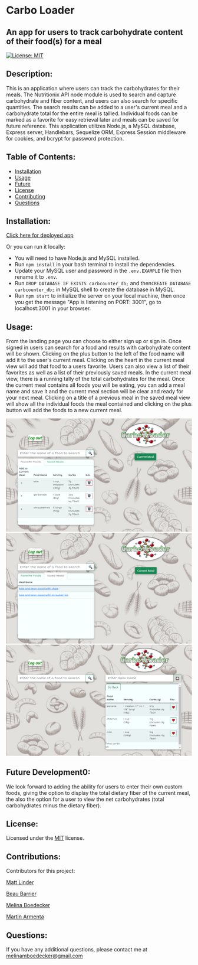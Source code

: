 # Carbo Loader
## An app for users to track carbohydrate content of their food(s) for a meal 

[![License: MIT](https://img.shields.io/badge/License-MIT-yellow.svg)](https://opensource.org/licenses/MIT) 

## Description: 
This is an application where users can track the carbohydrates for their meals. The Nutritionix API node module is used to search and capture carbohydrate and fiber content, and users can also search for specific quantities. The search results can be added to a user's current meal and a carbohydrate total for the entire meal is tallied. Individual foods can be marked as a favorite for easy retrieval later and meals can be saved for future reference.  This application utilizes Node.js, a MySQL database,  Express server, Handlebars, Sequelize ORM, Express Session middleware for cookies, and bcrypt for password protection. 

## Table of Contents: 
* [Installation](#installation)
* [Usage](#usage) 
* [Future](#future) 
* [License](#license) 
* [Contributing](#contributing) 
* [Questions](#questions) 
## Installation: 

[Click here for deployed app](https://carbohydratetracker.herokuapp.com/) 

Or you can run it locally:
* You will need to have Node.js and MySQL installed. 
* Run ```npm install``` in your bash terminal to install the dependencies.
* Update your MySQL user and password in the ``` .env.EXAMPLE ``` file then rename it to ``` .env ```. 
* Run ```DROP DATABASE IF EXISTS carbcounter_db;``` and then```CREATE DATABASE carbcounter_db;``` in MySQL shell to create the database in MySQL. 
* Run ```npm start``` to initialize the server on your local machine, then once you get the message "App is listening on PORT: 3001", go to localhost:3001 in your browser. 


 
## Usage: 
From the landing page you can choose to either sign up or sign in.  Once signed in users can search for a food and results with carbohydrate content will be shown.  Clicking on the plus button to the left of the food name will add it to the user's current meal.  Clicking on the heart in the current meal view will add that food to a users favorite.  Users can also view a list of their favorites as well as a list of their previously saved meals. In the current meal view, there is a running tally of the total carbohydrates for the meal. Once the current meal contains all foods you will be eating, you can add a meal name and save it and the current meal section will be clear and ready for your next meal. Clicking on a title of a previous meal in the saved meal view will show all the individual foods the meal contained and clicking on the plus button will add the foods to a new current meal.  

![Screenshot](public/images/carboloaderscreenshot1.png)
![Screenshot](public/images/carboloaderscreenshot2.png)
![Screenshot](public/images/carboloaderscreenshot3.png)

## Future Development0:
We look forward to adding the ability for users to enter their own custom foods,  giving the option to display the total dietary fiber of the current meal, the also the option for a user to view the net carbohydrates (total carbohydrates minus the dietary fiber). 

## License: 
Licensed under the [MIT](https://opensource.org/licenses/MIT) license. 

## Contributions:
Contributors for this project:  

[Matt Linder](https://github.com/mlin901)  

[Beau Barrier](https://github.com/beaubarrier)  

[Melina Boedecker](https://github.com/melinamboedecker)  

[Martin Armenta](https://github.com/MRAx09)

## Questions: 
If you have any additional questions, please contact me at melinamboedecker@gmail.com

